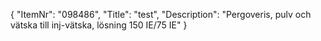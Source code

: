 {
  "ItemNr": "098486",
  "Title": "test",
  "Description": "Pergoveris, pulv och vätska till inj-vätska, lösning 150 IE/75 IE"
}